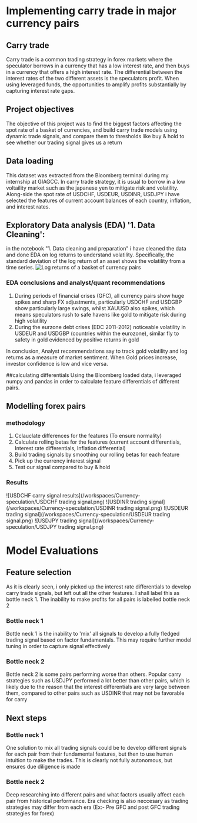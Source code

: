 # Implementing carry trade in major currency pairs
## Carry trade
Carry trade is a common trading strategy in forex markets where the speculator borrows in a currency that has a low interest rate, and then buys in a currency that offers a high interest rate. The differential between the interest rates of the two different assets is the speculators profit. When using leveraged funds, the opportunities to amplify profits substantially by capturing interest rate gaps.

## Project objectives
The objective of this project was to find the biggest factors affecting the spot rate of a basket of currencies, and build carry trade models using dynamic trade signals, and compare them to thresholds like buy & hold to see whether our trading signal gives us a return

## Data loading 
This dataset was extracted from the Bloomberg terminal during my internship at GIAGCC. In carry trade strategy, it is usual to borrow in a low voltaility market such as the japanese yen to mitigate risk and volatility. Along-side the spot rate of USDCHF, USDEUR, USDINR, USDJPY i have selected the features of current account balances of each country, inflation, and interest rates. 

## Exploratory Data analysis (EDA) '1. Data Cleaning':
in the notebook "1. Data cleaning and preparation" i have cleaned the data and done EDA on log returns to understand volatility. Specifically, the standard deviation of the log return of an asset shows the volatility from a time series. 
![Log returns of a basket of currency pairs](/workspaces/Currency-speculation/output.png)

### EDA conclusions and analyst/quant recommendations
1. During periods of financial crises (GFC), all currency pairs show huge spikes and sharp FX adjustments, particularly USDCHF and USDGBP show particularly large swings, whilst XAUUSD also spikes, which means speculators rush to safe havens like gold to mitigate risk during high volatility
2. During the eurzone debt crises (EDC 2011-2012) noticeable volatility in USDEUR and USDGBP (countries within the eurozone), similar fly to safety in gold evidenced by positive returns in gold

In conclusion, Analyst recommendations say to track gold volatility and log returns as a measure of market sentiment. When Gold prices increase, investor confidence is low and vice versa. 

##calculating differentials
Using the Bloomberg loaded data, i leveraged numpy and pandas in order to calculate feature differentials of different pairs. 

## Modelling forex pairs
### methodology
1. Cclauclate differences for the features (To ensure normality)
2.  Calculate rolling betas for the features (current account differentials, Interest rate differentials, Inflation differential)
3. Build trading signals by smoothing our rolling betas for each feature
4. Pick up the currency interest signal
5. Test our signal compared to buy & hold

### Results
![USDCHF carry signal results](/workspaces/Currency-speculation/USDCHF trading signal.png)
![USDINR trading signal](/workspaces/Currency-speculation/USDINR trading signal.png)
![USDEUR trading signal](/workspaces/Currency-speculation/USDEUR trading signal.png)
![USDJPY trading signal](/workspaces/Currency-speculation/USDJPY trading signal.png)

# Model Evaluations
## Feature selection
As it is clearly seen, i only picked up the interest rate differentials to develop carry trade signals, but left out all the other features. I shall label this as bottle neck 1. The inability to make profits for all pairs is labelled bottle neck 2
### Bottle neck 1
Bottle neck 1 is the inability to 'mix' all signals to develop a fully fledged trading signal based on factor fundamentals. This may require further model tuning in order to capture signal effectively

### Bottle neck 2
Bottle neck 2 is some pairs performing worse than others. Popular carry strategies such as USDJPY performed a lot better than other pairs, which is likely due to the reason that the interest differentials are very large between them, compared to other pairs such as USDINR that may not be favorable for carry

## Next steps
### Bottle neck 1
One solution to mix all trading signals could be to develop different signals for each pair from their fundamental features, but then to use human intuition to make the trades. This is clearly not fully autonomous, but ensures due diligence is made
### Bottle neck 2
Deep researching into different pairs and what factors usually affect each pair from historical performance. Era checking is also neccesary as trading strategies may differ from each era (Ex:- Pre GFC and post GFC trading strategies for forex)






